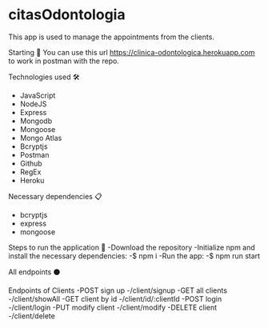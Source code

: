 # citasOdontologia

This app is used to manage the appointments from the clients.

Starting 🚀
You can use this url https://clinica-odontologica.herokuapp.com to work in postman with the repo.

Technologies used 🛠️
- JavaScript
- NodeJS
- Express
- Mongodb
- Mongoose
- Mongo Atlas
- Bcryptjs
- Postman
- Github
- RegEx
- Heroku

Necessary dependencies 📋
- bcryptjs
- express
- mongoose

Steps to run the application 🚀
-Download the repository
-Initialize npm and install the necessary dependencies:
  -$ npm i
-Run the app:
  -$ npm run start
  
  
All endpoints ⚫

Endpoints of Clients
-POST sign up
  -/client/signup
-GET all clients
  -/client/showAll
-GET client by id
  -/client/id/:clientId
-POST login
  -/client/login
-PUT modify client
  -/client/modify
-DELETE client
  -/client/delete
  
